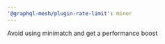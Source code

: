 ```yaml
---
'@graphql-mesh/plugin-rate-limit': minor
---
```


Avoid using minimatch and get a performance boost
